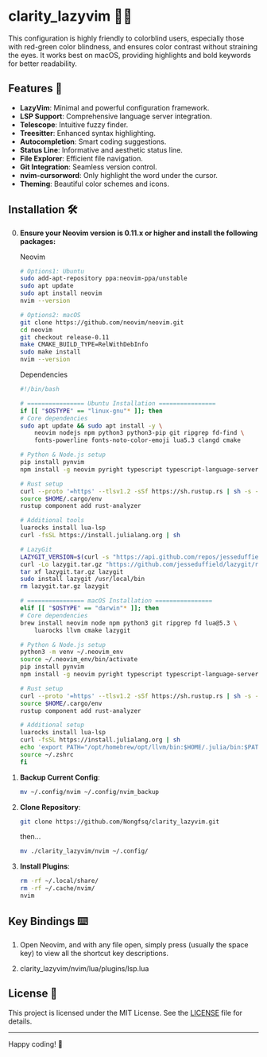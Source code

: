 # clarity_lazyvim 🌈✨

This configuration is highly friendly to colorblind users, especially those with red-green color blindness, and ensures color contrast without straining the eyes. It works best on macOS, providing highlights and bold keywords for better readability.

## Features 🌟

- **LazyVim**: Minimal and powerful configuration framework.
- **LSP Support**: Comprehensive language server integration.
- **Telescope**: Intuitive fuzzy finder.
- **Treesitter**: Enhanced syntax highlighting.
- **Autocompletion**: Smart coding suggestions.
- **Status Line**: Informative and aesthetic status line.
- **File Explorer**: Efficient file navigation.
- **Git Integration**: Seamless version control.
- **nvim-cursorword**: Only highlight the word under the cursor.
- **Theming**: Beautiful color schemes and icons.

## Installation 🛠️
0. **Ensure your Neovim version is 0.11.x or higher and install the following packages:**
    
    Neovim
    ```sh
    # Options1: Ubuntu
    sudo add-apt-repository ppa:neovim-ppa/unstable
    sudo apt update
    sudo apt install neovim
    nvim --version

    # Options2: macOS
    git clone https://github.com/neovim/neovim.git
    cd neovim
    git checkout release-0.11
    make CMAKE_BUILD_TYPE=RelWithDebInfo
    sudo make install
    nvim --version
    ```
    
    Dependencies
    ```sh
   #!/bin/bash

    # ================ Ubuntu Installation ================
    if [[ "$OSTYPE" == "linux-gnu"* ]]; then
    # Core dependencies
    sudo apt update && sudo apt install -y \
        neovim nodejs npm python3 python3-pip git ripgrep fd-find \
        fonts-powerline fonts-noto-color-emoji lua5.3 clangd cmake

    # Python & Node.js setup
    pip install pynvim
    npm install -g neovim pyright typescript typescript-language-server

    # Rust setup
    curl --proto '=https' --tlsv1.2 -sSf https://sh.rustup.rs | sh -s -- -y
    source $HOME/.cargo/env
    rustup component add rust-analyzer

    # Additional tools
    luarocks install lua-lsp
    curl -fsSL https://install.julialang.org | sh
    
    # LazyGit
    LAZYGIT_VERSION=$(curl -s "https://api.github.com/repos/jesseduffield/lazygit/releases/latest" | grep -Po '"tag_name": "v\K[^"]*')
    curl -Lo lazygit.tar.gz "https://github.com/jesseduffield/lazygit/releases/latest/download/lazygit_${LAZYGIT_VERSION}_Linux_x86_64.tar.gz"
    tar xf lazygit.tar.gz lazygit
    sudo install lazygit /usr/local/bin
    rm lazygit.tar.gz lazygit

    # ================ macOS Installation ================
    elif [[ "$OSTYPE" == "darwin"* ]]; then
    # Core dependencies
    brew install neovim node npm python3 git ripgrep fd lua@5.3 \
        luarocks llvm cmake lazygit

    # Python & Node.js setup
    python3 -m venv ~/.neovim_env
    source ~/.neovim_env/bin/activate
    pip install pynvim
    npm install -g neovim pyright typescript typescript-language-server

    # Rust setup
    curl --proto '=https' --tlsv1.2 -sSf https://sh.rustup.rs | sh -s -- -y
    source $HOME/.cargo/env
    rustup component add rust-analyzer

    # Additional setup
    luarocks install lua-lsp
    curl -fsSL https://install.julialang.org | sh
    echo 'export PATH="/opt/homebrew/opt/llvm/bin:$HOME/.julia/bin:$PATH"' >> ~/.zshrc
    source ~/.zshrc
    fi
    ```
1. **Backup Current Config**:
   ```sh
   mv ~/.config/nvim ~/.config/nvim_backup
   ```

2. **Clone Repository**:
   ```sh
   git clone https://github.com/Nongfsq/clarity_lazyvim.git
   ```
   then...
   ```sh
   mv ./clarity_lazyvim/nvim ~/.config/
   ```

3. **Install Plugins**:
    ```sh
    rm -rf ~/.local/share/
    rm -rf ~/.cache/nvim/
    nvim
    ```
## Key Bindings ⌨️

1. Open Neovim, and with any file open, 
       simply press <leader> (usually the space key) to view all the shortcut key descriptions.

2. clarity_lazyvim/nvim/lua/plugins/lsp.lua

## License 📄

This project is licensed under the MIT License. See the [LICENSE](LICENSE) file for details.

---

Happy coding! 🚀
